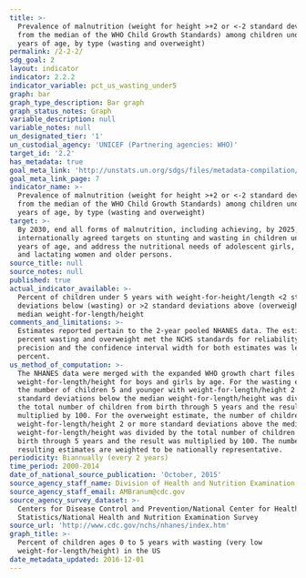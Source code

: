 ```yaml
---
title: >-
  Prevalence of malnutrition (weight for height >+2 or <-2 standard deviation
  from the median of the WHO Child Growth Standards) among children under 5
  years of age, by type (wasting and overweight)
permalink: /2-2-2/
sdg_goal: 2
layout: indicator
indicator: 2.2.2
indicator_variable: pct_us_wasting_under5
graph: bar
graph_type_description: Bar graph
graph_status_notes: Graph
variable_description: null
variable_notes: null
un_designated_tier: '1'
un_custodial_agency: 'UNICEF (Partnering agencies: WHO)'
target_id: '2.2'
has_metadata: true
goal_meta_link: 'http://unstats.un.org/sdgs/files/metadata-compilation/Metadata-Goal-2.pdf'
goal_meta_link_page: 7
indicator_name: >-
  Prevalence of malnutrition (weight for height >+2 or <-2 standard deviation
  from the median of the WHO Child Growth Standards) among children under 5
  years of age, by type (wasting and overweight)
target: >-
  By 2030, end all forms of malnutrition, including achieving, by 2025, the
  internationally agreed targets on stunting and wasting in children under 5
  years of age, and address the nutritional needs of adolescent girls, pregnant
  and lactating women and older persons.
source_title: null
source_notes: null
published: true
actual_indicator_available: >-
  Percent of children under 5 years with weight-for-height/length <2 standard
  deviations below (wasting) or >2 standard deviations above (overweight) the
  median weight-for-length/height 
comments_and_limitations: >-
  Estimates reported pertain to the 2-year pooled NHANES data. The estimates for
  percent wasting and overweight met the NCHS standards for reliability and
  precision and the confidence interval width for both estimates was less than 5
  percent.
us_method_of_computation: >-
  The NHANES data were merged with the expanded WHO growth chart files of
  weight-for-length/height for boys and girls by age. For the wasting estimate,
  the number of children 5 and younger with weight-for-length/height 2 or more
  standard deviations below the median weight-for-length/height was divided by
  the total number of children from birth through 5 years and the result was
  multiplied by 100. For the overweight estimate, the number of children with
  weight-for-length/height 2 or more standard deviations above the median
  weight-for-length/height was divided by the total number of children from
  birth through 5 years and the result was multiplied by 100. The numbers and
  resulting estimates are weighted to be nationally representative.
periodicity: Biannually (every 2 years)
time_period: 2000-2014
date_of_national_source_publication: 'October, 2015'
source_agency_staff_name: Division of Health and Nutrition Examination Survey
source_agency_staff_email: AMBranum@cdc.gov
source_agency_survey_dataset: >-
  Centers for Disease Control and Prevention/National Center for Health
  Statistics/National Health and Nutrition Examination Survey
source_url: 'http://www.cdc.gov/nchs/nhanes/index.htm'
graph_title: >-
  Percent of children ages 0 to 5 years with wasting (very low
  weight-for-length/height) in the US
date_metadata_updated: 2016-12-01
---
```

